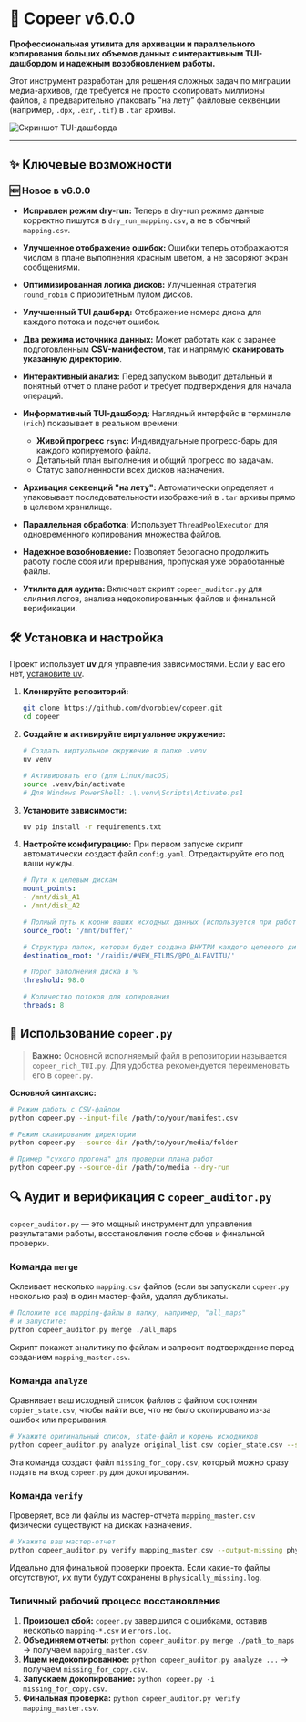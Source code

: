 # 🚀 Copeer v6.0.0

**Профессиональная утилита для архивации и параллельного копирования больших объемов данных с интерактивным TUI-дашбордом и надежным возобновлением работы.**

Этот инструмент разработан для решения сложных задач по миграции медиа-архивов, где требуется не просто скопировать миллионы файлов, а предварительно упаковать "на лету" файловые секвенции (например, `.dpx`, `.exr`, `.tif`) в `.tar` архивы.

![Скриншот TUI-дашборда](https://user-images.githubusercontent.com/1090623/235086884-2a6c0c2a-b18c-48c0-a7d1-e6c88f7b59e5.png)

---

## ✨ Ключевые возможности

### 🆕 Новое в v6.0.0
*   **Исправлен режим dry-run:** Теперь в dry-run режиме данные корректно пишутся в `dry_run_mapping.csv`, а не в обычный `mapping.csv`.
*   **Улучшенное отображение ошибок:** Ошибки теперь отображаются числом в плане выполнения красным цветом, а не засоряют экран сообщениями.
*   **Оптимизированная логика дисков:** Улучшенная стратегия `round_robin` с приоритетным пулом дисков.
*   **Улучшенный TUI дашборд:** Отображение номера диска для каждого потока и подсчет ошибок.

*   **Два режима источника данных:** Может работать как с заранее подготовленным **CSV-манифестом**, так и напрямую **сканировать указанную директорию**.
*   **Интерактивный анализ:** Перед запуском выводит детальный и понятный отчет о плане работ и требует подтверждения для начала операций.
*   **Информативный TUI-дашборд:** Наглядный интерфейс в терминале (`rich`) показывает в реальном времени:
    *   **Живой прогресс `rsync`:** Индивидуальные прогресс-бары для каждого копируемого файла.
    *   Детальный план выполнения и общий прогресс по задачам.
    *   Статус заполненности всех дисков назначения.
*   **Архивация секвенций "на лету":** Автоматически определяет и упаковывает последовательности изображений в `.tar` архивы прямо в целевом хранилище.
*   **Параллельная обработка:** Использует `ThreadPoolExecutor` для одновременного копирования множества файлов.
*   **Надежное возобновление:** Позволяет безопасно продолжить работу после сбоя или прерывания, пропуская уже обработанные файлы.
*   **Утилита для аудита:** Включает скрипт `copeer_auditor.py` для слияния логов, анализа недокопированных файлов и финальной верификации.

## 🛠️ Установка и настройка

Проект использует **uv** для управления зависимостями. Если у вас его нет, [установите uv](https://github.com/astral-sh/uv).

1.  **Клонируйте репозиторий:**
    ```bash
    git clone https://github.com/dvorobiev/copeer.git
    cd copeer
    ```

2.  **Создайте и активируйте виртуальное окружение:**
    ```bash
    # Создать виртуальное окружение в папке .venv
    uv venv

    # Активировать его (для Linux/macOS)
    source .venv/bin/activate
    # Для Windows PowerShell: .\.venv\Scripts\Activate.ps1
    ```

3.  **Установите зависимости:**
    ```bash
    uv pip install -r requirements.txt
    ```

4.  **Настройте конфигурацию:**
    При первом запуске скрипт автоматически создаст файл `config.yaml`. Отредактируйте его под ваши нужды.

    ```yaml
    # Пути к целевым дискам
    mount_points:
    - /mnt/disk_A1
    - /mnt/disk_A2

    # Полный путь к корню ваших исходных данных (используется при работе с CSV)
    source_root: '/mnt/buffer/'

    # Структура папок, которая будет создана ВНУТРИ каждого целевого диска
    destination_root: '/raidix/#NEW_FILMS/@PO_ALFAVITU/'

    # Порог заполнения диска в %
    threshold: 98.0

    # Количество потоков для копирования
    threads: 8
    ```

## 🚀 Использование `copeer.py`

> **Важно:** Основной исполняемый файл в репозитории называется `copeer_rich_TUI.py`. Для удобства рекомендуется переименовать его в `copeer.py`.

**Основной синтаксис:**

```bash
# Режим работы с CSV-файлом
python copeer.py --input-file /path/to/your/manifest.csv

# Режим сканирования директории
python copeer.py --source-dir /path/to/your/media/folder

# Пример "сухого прогона" для проверки плана работ
python copeer.py --source-dir /path/to/media --dry-run
```

## 🔍 Аудит и верификация с `copeer_auditor.py`

`copeer_auditor.py` — это мощный инструмент для управления результатами работы, восстановления после сбоев и финальной проверки.

### Команда `merge`
Склеивает несколько `mapping.csv` файлов (если вы запускали `copeer.py` несколько раз) в один мастер-файл, удаляя дубликаты.

```bash
# Положите все mapping-файлы в папку, например, "all_maps"
# и запустите:
python copeer_auditor.py merge ./all_maps
```
Скрипт покажет аналитику по файлам и запросит подтверждение перед созданием `mapping_master.csv`.

### Команда `analyze`
Сравнивает ваш исходный список файлов с файлом состояния `copier_state.csv`, чтобы найти все, что не было скопировано из-за ошибок или прерывания.

```bash
# Укажите оригинальный список, state-файл и корень исходников
python copeer_auditor.py analyze original_list.csv copier_state.csv --source-root /mnt/cifs/raidix/
```
Эта команда создаст файл `missing_for_copy.csv`, который можно сразу подать на вход `copeer.py` для докопирования.

### Команда `verify`
Проверяет, все ли файлы из мастер-отчета `mapping_master.csv` физически существуют на дисках назначения.

```bash
# Укажите ваш мастер-отчет
python copeer_auditor.py verify mapping_master.csv --output-missing physically_missing.log
```
Идеально для финальной проверки проекта. Если какие-то файлы отсутствуют, их пути будут сохранены в `physically_missing.log`.

### Типичный рабочий процесс восстановления

1.  **Произошел сбой:** `copeer.py` завершился с ошибками, оставив несколько `mapping-*.csv` и `errors.log`.
2.  **Объединяем отчеты:** `python copeer_auditor.py merge ./path_to_maps` -> получаем `mapping_master.csv`.
3.  **Ищем недокопированное:** `python copeer_auditor.py analyze ...` -> получаем `missing_for_copy.csv`.
4.  **Запускаем докопирование:** `python copeer.py -i missing_for_copy.csv`.
5.  **Финальная проверка:** `python copeer_auditor.py verify mapping_master.csv`.
